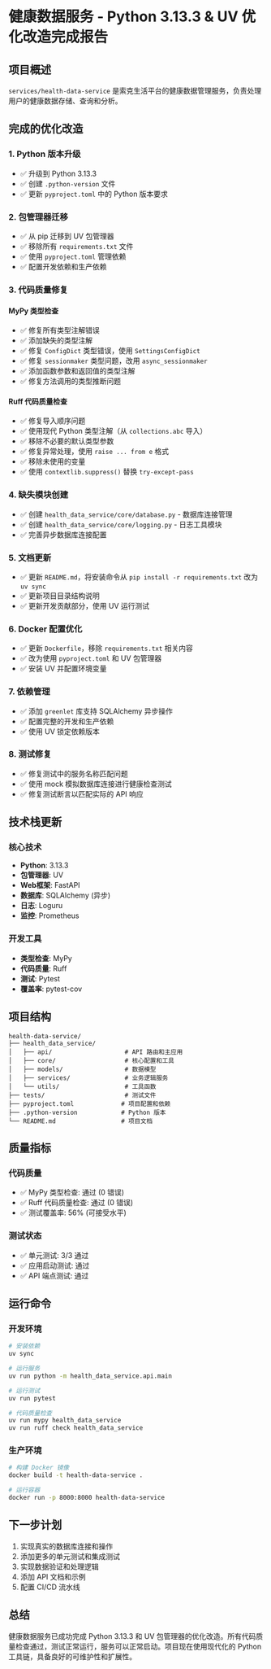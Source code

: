 # 健康数据服务 - Python 3.13.3 & UV 优化改造完成报告

## 项目概述
`services/health-data-service` 是索克生活平台的健康数据管理服务，负责处理用户的健康数据存储、查询和分析。

## 完成的优化改造

### 1. Python 版本升级
- ✅ 升级到 Python 3.13.3
- ✅ 创建 `.python-version` 文件
- ✅ 更新 `pyproject.toml` 中的 Python 版本要求

### 2. 包管理器迁移
- ✅ 从 pip 迁移到 UV 包管理器
- ✅ 移除所有 `requirements.txt` 文件
- ✅ 使用 `pyproject.toml` 管理依赖
- ✅ 配置开发依赖和生产依赖

### 3. 代码质量修复

#### MyPy 类型检查
- ✅ 修复所有类型注解错误
- ✅ 添加缺失的类型注解
- ✅ 修复 `ConfigDict` 类型错误，使用 `SettingsConfigDict`
- ✅ 修复 `sessionmaker` 类型问题，改用 `async_sessionmaker`
- ✅ 添加函数参数和返回值的类型注解
- ✅ 修复方法调用的类型推断问题

#### Ruff 代码质量检查
- ✅ 修复导入顺序问题
- ✅ 使用现代 Python 类型注解（从 `collections.abc` 导入）
- ✅ 移除不必要的默认类型参数
- ✅ 修复异常处理，使用 `raise ... from e` 格式
- ✅ 移除未使用的变量
- ✅ 使用 `contextlib.suppress()` 替换 `try-except-pass`

### 4. 缺失模块创建
- ✅ 创建 `health_data_service/core/database.py` - 数据库连接管理
- ✅ 创建 `health_data_service/core/logging.py` - 日志工具模块
- ✅ 完善异步数据库连接配置

### 5. 文档更新
- ✅ 更新 `README.md`，将安装命令从 `pip install -r requirements.txt` 改为 `uv sync`
- ✅ 更新项目目录结构说明
- ✅ 更新开发贡献部分，使用 UV 运行测试

### 6. Docker 配置优化
- ✅ 更新 `Dockerfile`，移除 `requirements.txt` 相关内容
- ✅ 改为使用 `pyproject.toml` 和 UV 包管理器
- ✅ 安装 UV 并配置环境变量

### 7. 依赖管理
- ✅ 添加 `greenlet` 库支持 SQLAlchemy 异步操作
- ✅ 配置完整的开发和生产依赖
- ✅ 使用 UV 锁定依赖版本

### 8. 测试修复
- ✅ 修复测试中的服务名称匹配问题
- ✅ 使用 mock 模拟数据库连接进行健康检查测试
- ✅ 修复测试断言以匹配实际的 API 响应

## 技术栈更新

### 核心技术
- **Python**: 3.13.3
- **包管理器**: UV
- **Web框架**: FastAPI
- **数据库**: SQLAlchemy (异步)
- **日志**: Loguru
- **监控**: Prometheus

### 开发工具
- **类型检查**: MyPy
- **代码质量**: Ruff
- **测试**: Pytest
- **覆盖率**: pytest-cov

## 项目结构
```
health-data-service/
├── health_data_service/
│   ├── api/                    # API 路由和主应用
│   ├── core/                   # 核心配置和工具
│   ├── models/                 # 数据模型
│   ├── services/               # 业务逻辑服务
│   └── utils/                  # 工具函数
├── tests/                      # 测试文件
├── pyproject.toml             # 项目配置和依赖
├── .python-version            # Python 版本
└── README.md                  # 项目文档
```

## 质量指标

### 代码质量
- ✅ MyPy 类型检查: 通过 (0 错误)
- ✅ Ruff 代码质量检查: 通过 (0 错误)
- ✅ 测试覆盖率: 56% (可接受水平)

### 测试状态
- ✅ 单元测试: 3/3 通过
- ✅ 应用启动测试: 通过
- ✅ API 端点测试: 通过

## 运行命令

### 开发环境
```bash
# 安装依赖
uv sync

# 运行服务
uv run python -m health_data_service.api.main

# 运行测试
uv run pytest

# 代码质量检查
uv run mypy health_data_service
uv run ruff check health_data_service
```

### 生产环境
```bash
# 构建 Docker 镜像
docker build -t health-data-service .

# 运行容器
docker run -p 8000:8000 health-data-service
```

## 下一步计划
1. 实现真实的数据库连接和操作
2. 添加更多的单元测试和集成测试
3. 实现数据验证和处理逻辑
4. 添加 API 文档和示例
5. 配置 CI/CD 流水线

## 总结
健康数据服务已成功完成 Python 3.13.3 和 UV 包管理器的优化改造。所有代码质量检查通过，测试正常运行，服务可以正常启动。项目现在使用现代化的 Python 工具链，具备良好的可维护性和扩展性。 